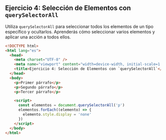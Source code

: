 ## Ejercicio 4: Selección de Elementos con `querySelectorAll`

Utiliza `querySelectorAll` para seleccionar todos los elementos de un tipo específico y ocultarlos. Aprenderás cómo seleccionar varios elementos y aplicar una acción a todos ellos.

```html
<!DOCTYPE html>
<html lang="es">
  <head>
    <meta charset="UTF-8" />
    <meta name="viewport" content="width=device-width, initial-scale=1.0" />
    <title>Ejercicio 4: Selección de Elementos con `querySelectorAll`</title>
  </head>
  <body>
    <p>Primer párrafo</p>
    <p>Segundo párrafo</p>
    <p>Tercer párrafo</p>

    <script>
      const elementos = document.querySelectorAll('p')
      elementos.forEach((elemento) => {
        elemento.style.display = 'none'
      })
    </script>
  </body>
</html>
```
